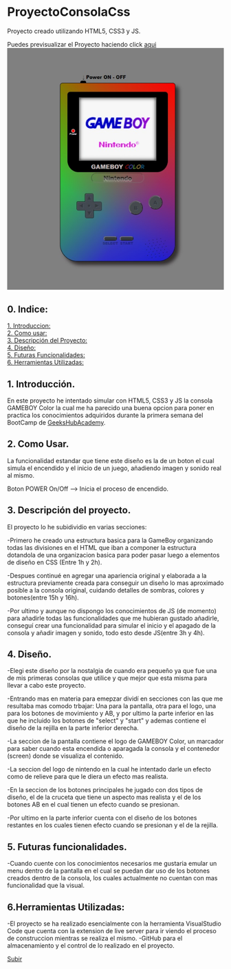 <a name="top"></a>
# ProyectoConsolaCss

Proyecto creado utilizando HTML5, CSS3 y JS.

Puedes previsualizar el Proyecto haciendo click [aqui](https://andreumartinezg.github.io/ProyectoConsolaCss/)
[![GameBoy](assets/img/screen.jpg)](https://andreumartinezg.github.io/ProyectoConsolaCss/)

## 0. Indice:


  [1. Introduccion:](#1-introducción)<br>
  [2. Como usar:](#2-como-usar)<br>
  [3. Descripción del Proyecto:](#3-descripción-del-proyecto)<br>
  [4. Diseño:](#4-diseño)<br>
  [5. Futuras Funcionalidades:](#5-futuras-funcionalidades)<br>
  [6. Herramientas Utilizadas:](#6herramientas-utilizadas)


## 1. Introducción.

En este proyecto he intentado simular con HTML5, CSS3 y JS la consola GAMEBOY Color la cual me ha parecido una buena opcion para poner en practica los conocimientos adquiridos durante la primera semana del BootCamp de [GeeksHubAcademy](https://bootcamp.geekshubsacademy.com/).


## 2. Como Usar.

La funcionalidad estandar que tiene este diseño es la de un boton el cual simula el encendido y el inicio de un juego, añadiendo imagen y sonido real al mismo.

Boton POWER On/Off --> Inicia el proceso de encendido.

## 3. Descripción del proyecto.

El proyecto lo he subidividio en varias secciones: 

-Primero he creado una estructura basica para la GameBoy organizando todas las divisiones en el HTML que iban a componer la estructura dotandola de una organizacion basica para poder pasar luego a elementos de diseño en CSS (Entre 1h y 2h).

-Despues continué en agregar una apariencia original y elaborada a la estructura previamente creada para conseguir un diseño lo mas aproximado posible a la consola original, cuidando detalles de sombras, colores y botones(entre 15h y 16h).

-Por ultimo y aunque no dispongo los conocimientos de JS (de momento) para añadirle todas las funcionalidades que me hubieran gustado añadirle, conseguí crear una funcionalidad para simular el inicio y el apagado de la consola y añadir imagen y sonido, todo esto desde JS(entre 3h y 4h).


## 4. Diseño.

-Elegi este diseño por la nostalgia de cuando era pequeño ya que fue una de mis primeras consolas que utilice y que mejor que esta misma para llevar a cabo este proyecto.

-Entrando mas en materia para emepzar dividí en secciones con las que me resultaba mas comodo trbajar: Una para la pantalla, otra para el logo, una para los botones de movimiento y AB, y por ultimo la parte inferior en las que he incluido los botones de "select" y "start" y ademas contiene el diseño de la rejilla en la parte inferior derecha.

-La seccion de la pantalla contiene el logo de GAMEBOY Color, un marcador para saber cuando esta encendida o aparagada la consola y el contenedor (screen) donde se visualiza el contenido.

-La seccion del logo de nintendo en la cual he intentado darle un efecto como de relieve para que le diera un efecto mas realista.

-En la seccion de los botones principales he jugado con dos tipos de diseño, el de la cruceta que tiene un aspecto mas realista y el de los botones AB en el cual tienen un efecto cuando se presionan.

-Por ultimo en la parte inferior cuenta con el diseño de los botones restantes en los cuales tienen efecto cuando se presionan y el de la rejilla.


## 5. Futuras funcionalidades.

-Cuando cuente con los conocimientos necesarios me gustaria emular un menu dentro de la pantalla en el cual se puedan dar uso de los botones creados dentro de la consola, los cuales actualmente no cuentan con mas funcionalidad que la visual.

## 6.Herramientas Utilizadas:

-El proyecto se ha realizado esencialmente con la herramienta VisualStudio Code que cuenta con la extension de live server para ir viendo el proceso de construccion mientras se realiza el mismo.
-GitHub para el almacenamiento y el control de lo realizado en el proyecto.

[Subir](#top)

